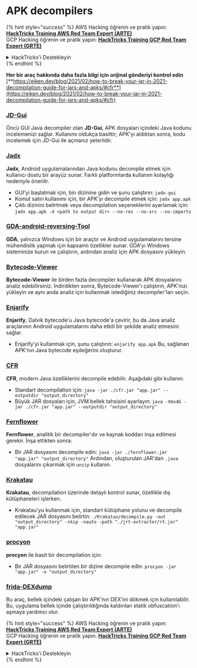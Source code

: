 # APK decompilers

{% hint style="success" %}
AWS Hacking öğrenin ve pratik yapın:<img src="../../.gitbook/assets/arte.png" alt="" data-size="line">[**HackTricks Training AWS Red Team Expert (ARTE)**](https://training.hacktricks.xyz/courses/arte)<img src="../../.gitbook/assets/arte.png" alt="" data-size="line">\
GCP Hacking öğrenin ve pratik yapın: <img src="../../.gitbook/assets/grte.png" alt="" data-size="line">[**HackTricks Training GCP Red Team Expert (GRTE)**<img src="../../.gitbook/assets/grte.png" alt="" data-size="line">](https://training.hacktricks.xyz/courses/grte)

<details>

<summary>HackTricks'i Destekleyin</summary>

* [**abonelik planlarını**](https://github.com/sponsors/carlospolop) kontrol edin!
* **💬 [**Discord grubuna**](https://discord.gg/hRep4RUj7f) veya [**telegram grubuna**](https://t.me/peass) katılın ya da **Twitter'da** 🐦 [**@hacktricks\_live**](https://twitter.com/hacktricks\_live)** bizi takip edin.**
* **Hacking ipuçlarını paylaşmak için** [**HackTricks**](https://github.com/carlospolop/hacktricks) ve [**HackTricks Cloud**](https://github.com/carlospolop/hacktricks-cloud) github reposuna PR gönderin.

</details>
{% endhint %}

**Her bir araç hakkında daha fazla bilgi için orijinal gönderiyi kontrol edin** [**https://eiken.dev/blog/2021/02/how-to-break-your-jar-in-2021-decompilation-guide-for-jars-and-apks/#cfr**](https://eiken.dev/blog/2021/02/how-to-break-your-jar-in-2021-decompilation-guide-for-jars-and-apks/#cfr)

### [JD-Gui](https://github.com/java-decompiler/jd-gui)

Öncü GUI Java decompiler olan **JD-Gui**, APK dosyaları içindeki Java kodunu incelemenizi sağlar. Kullanımı oldukça basittir; APK'yı aldıktan sonra, kodu incelemek için JD-Gui ile açmanız yeterlidir.

### [Jadx](https://github.com/skylot/jadx)

**Jadx**, Android uygulamalarından Java kodunu decompile etmek için kullanıcı dostu bir arayüz sunar. Farklı platformlarda kullanım kolaylığı nedeniyle önerilir.

* GUI'yi başlatmak için, bin dizinine gidin ve şunu çalıştırın: `jadx-gui`
* Komut satırı kullanımı için, bir APK'yı decompile etmek için: `jadx app.apk`
* Çıktı dizinini belirtmek veya decompilation seçeneklerini ayarlamak için: `jadx app.apk -d <path to output dir> --no-res --no-src --no-imports`

### [GDA-android-reversing-Tool](https://github.com/charles2gan/GDA-android-reversing-Tool)

**GDA**, yalnızca Windows için bir araçtır ve Android uygulamalarını tersine mühendislik yapmak için kapsamlı özellikler sunar. GDA'yı Windows sisteminize kurun ve çalıştırın, ardından analiz için APK dosyasını yükleyin.

### [Bytecode-Viewer](https://github.com/Konloch/bytecode-viewer/releases)

**Bytecode-Viewer** ile birden fazla decompiler kullanarak APK dosyalarını analiz edebilirsiniz. İndirdikten sonra, Bytecode-Viewer'ı çalıştırın, APK'nızı yükleyin ve aynı anda analiz için kullanmak istediğiniz decompiler'ları seçin.

### [Enjarify](https://github.com/Storyyeller/enjarify)

**Enjarify**, Dalvik bytecode'u Java bytecode'a çevirir, bu da Java analiz araçlarının Android uygulamalarını daha etkili bir şekilde analiz etmesini sağlar.

* Enjarify'yi kullanmak için, şunu çalıştırın: `enjarify app.apk` Bu, sağlanan APK'nın Java bytecode eşdeğerini oluşturur.

### [CFR](https://github.com/leibnitz27/cfr)

**CFR**, modern Java özelliklerini decompile edebilir. Aşağıdaki gibi kullanın:

* Standart decompilation için: `java -jar ./cfr.jar "app.jar" --outputdir "output_directory"`
* Büyük JAR dosyaları için, JVM bellek tahsisini ayarlayın: `java -Xmx4G -jar ./cfr.jar "app.jar" --outputdir "output_directory"`

### [Fernflower](https://github.com/JetBrains/intellij-community/tree/master/plugins/java-decompiler/engine)

**Fernflower**, analitik bir decompiler'dır ve kaynak koddan inşa edilmesi gerekir. İnşa ettikten sonra:

* Bir JAR dosyasını decompile edin: `java -jar ./fernflower.jar "app.jar" "output_directory"` Ardından, oluşturulan JAR'dan `.java` dosyalarını çıkarmak için `unzip` kullanın.

### [Krakatau](https://github.com/Storyyeller/Krakatau)

**Krakatau**, decompilation üzerinde detaylı kontrol sunar, özellikle dış kütüphaneleri işlerken.

* Krakatau'yu kullanmak için, standart kütüphane yolunu ve decompile edilecek JAR dosyasını belirtin: `./Krakatau/decompile.py -out "output_directory" -skip -nauto -path "./jrt-extractor/rt.jar" "app.jar"`

### [procyon](https://github.com/mstrobel/procyon)

**procyon** ile basit bir decompilation için:

* Bir JAR dosyasını belirtilen bir dizine decompile edin: `procyon -jar "app.jar" -o "output_directory"`

### [frida-DEXdump](https://github.com/hluwa/frida-dexdump)

Bu araç, bellek içindeki çalışan bir APK'nın DEX'ini dökmek için kullanılabilir. Bu, uygulama bellek içinde çalıştırıldığında kaldırılan statik obfuscation'ı aşmaya yardımcı olur.

{% hint style="success" %}
AWS Hacking öğrenin ve pratik yapın:<img src="../../.gitbook/assets/arte.png" alt="" data-size="line">[**HackTricks Training AWS Red Team Expert (ARTE)**](https://training.hacktricks.xyz/courses/arte)<img src="../../.gitbook/assets/arte.png" alt="" data-size="line">\
GCP Hacking öğrenin ve pratik yapın: <img src="../../.gitbook/assets/grte.png" alt="" data-size="line">[**HackTricks Training GCP Red Team Expert (GRTE)**<img src="../../.gitbook/assets/grte.png" alt="" data-size="line">](https://training.hacktricks.xyz/courses/grte)

<details>

<summary>HackTricks'i Destekleyin</summary>

* [**abonelik planlarını**](https://github.com/sponsors/carlospolop) kontrol edin!
* **💬 [**Discord grubuna**](https://discord.gg/hRep4RUj7f) veya [**telegram grubuna**](https://t.me/peass) katılın ya da **Twitter'da** 🐦 [**@hacktricks\_live**](https://twitter.com/hacktricks\_live)** bizi takip edin.**
* **Hacking ipuçlarını paylaşmak için** [**HackTricks**](https://github.com/carlospolop/hacktricks) ve [**HackTricks Cloud**](https://github.com/carlospolop/hacktricks-cloud) github reposuna PR gönderin.

</details>
{% endhint %}
